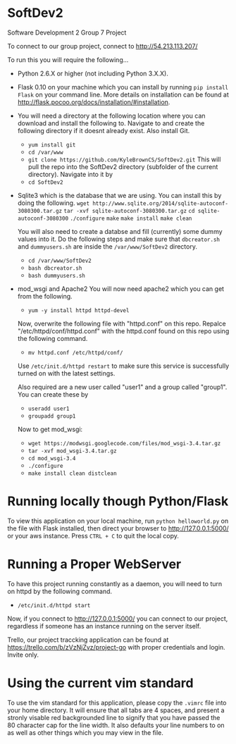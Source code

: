 SoftDev2
========

Software Development 2 Group 7 Project

To connect to our group project, connect to http://54.213.113.207/

To run this you will require the following...

 - Python 2.6.X or higher (not including Python 3.X.X).

 - Flask 0.10 on your machine which you can install by running `pip install Flask` on your command line. More details on installation can be found at http://flask.pocoo.org/docs/installation/#installation.

 - You will need a directory at the following location where you can download and install the following to. Navigate to and create the following directory if it doesnt already exist. Also install Git.
	- `yum install git`
 	- `cd /var/www`
	- `git clone https://github.com/KyleBrownCS/SoftDev2.git`
	This will pull the repo into the SoftDev2 directory (subfolder of the current directory). Navigate into it by
	- `cd SoftDev2`

 - Sqlite3 which is the database that we are using. You can install this by doing the following.
 	`wget http://www.sqlite.org/2014/sqlite-autoconf-3080300.tar.gz`
 	`tar -xvf sqlite-autoconf-3080300.tar.gz`
	`cd sqlite-autoconf-3080300`
	`./configure`
	`make`
	`make install`
	`make clean`
	
	You will also need to create a databse and fill (currently) some dummy values into it. Do the following steps and make sure that `dbcreator.sh` and `dummyusers.sh` are inside the `/var/www/SoftDev2` directory.
	- `cd /var/www/SoftDev2`
	- `bash dbcreator.sh`
	- `bash dummyusers.sh`

 - mod_wsgi and Apache2
 	You will now need apache2 which you can get from the following.
 	 - `yum -y install httpd httpd-devel`

 	Now, overwrite the following file with "httpd.conf" on this repo.
 	Repalce "/etc/httpd/conf/httpd.conf" with the httpd.conf found on this repo using the following command.
 	- `mv httpd.conf /etc/httpd/conf/`

 	Use `/etc/init.d/httpd restart` to make sure this service is successfully turned on with the latest settings.

 	Also required are a new user called "user1" and a group called "group1".
 	You can create these by
 	 - `useradd user1`
 	 - `groupadd group1`

 	Now to get mod_wsgi:
     - `wget https://modwsgi.googlecode.com/files/mod_wsgi-3.4.tar.gz`
 	 - `tar -xvf mod_wsgi-3.4.tar.gz`
 	 - `cd mod_wsgi-3.4`
 	 - `./configure`
 	 - `make install clean distclean`


Running locally though Python/Flask
===================================
To view this application on your local machine, run `python helloworld.py` on the file with Flask installed, then direct your browser to http://127.0.0.1:5000/ or your aws instance. Press `CTRL + C` to quit the local copy.


Running a Proper WebServer
==========================
To have this project running constantly as a daemon, you will need to turn on httpd by the following command.
- `/etc/init.d/httpd start`

Now, if you connect to http://127.0.0.1:5000/ you can connect to our project, regardless if someone has an instance running on the server itself.

Trello, our project traccking application can be found at https://trello.com/b/zVzNjZvz/project-go with proper credentials and login. Invite only.

Using the current vim standard
==============================
To use the vim standard for this application, please copy the `.vimrc` file into your home directory. It will ensure that all tabs are 4 spaces, and present a stronly visable red backgrounded line to signify that you have passed the 80 character cap for the line width. It also defaults your line numbers to on as well as other things which you may view in the file.
